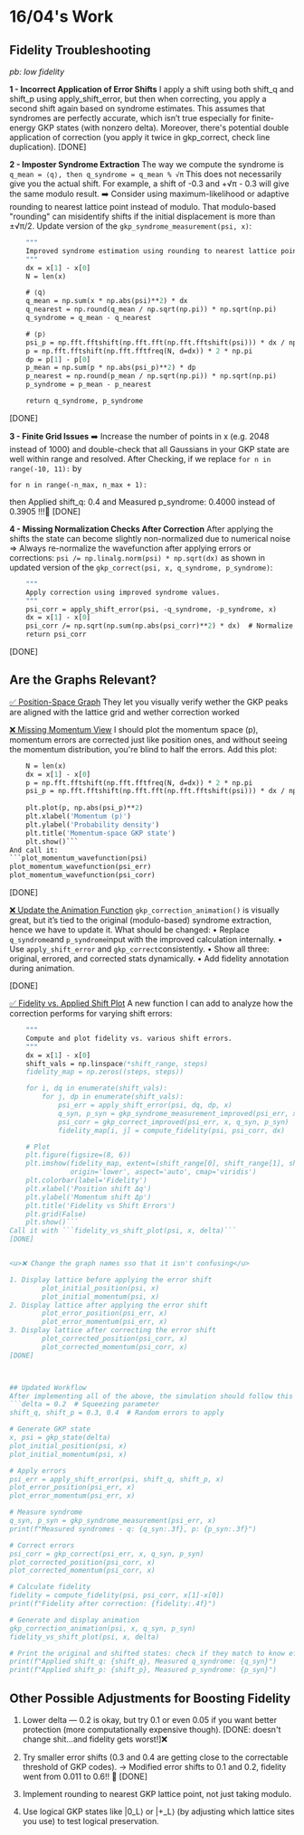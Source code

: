 # 16/04's Work

## Fidelity Troubleshooting
_pb: low fidelity_

**1 -  Incorrect Application of Error Shifts**
I apply a shift using both shift_q and shift_p using apply_shift_error, but then when correcting, you apply a second shift again based on syndrome estimates. This assumes that syndromes are perfectly accurate, which isn’t true especially for finite-energy GKP states (with nonzero delta).
Moreover, there's potential double application of correction (you apply it twice in gkp_correct, check line duplication).
[DONE]

**2 - Imposter Syndrome Extraction**
The way we compute the syndrome is ```q_mean = ⟨q⟩, then q_syndrome = q_mean % √π```
This does not necessarily give you the actual shift. For example, a shift of -0.3 and +√π - 0.3 will give the same modulo result.
➡️ Consider using maximum-likelihood or adaptive rounding to nearest lattice point instead of modulo. 
That modulo-based "rounding" can misidentify shifts if the initial displacement is more than ±√π/2.
Update version of the ```gkp_syndrome_measurement(psi, x)```:
```def gkp_syndrome_measurement_improved(psi, x):
    """
    Improved syndrome estimation using rounding to nearest lattice point.
    """
    dx = x[1] - x[0]
    N = len(x)

    # ⟨q⟩
    q_mean = np.sum(x * np.abs(psi)**2) * dx
    q_nearest = np.round(q_mean / np.sqrt(np.pi)) * np.sqrt(np.pi)
    q_syndrome = q_mean - q_nearest

    # ⟨p⟩
    psi_p = np.fft.fftshift(np.fft.fft(np.fft.fftshift(psi))) * dx / np.sqrt(2 * np.pi)
    p = np.fft.fftshift(np.fft.fftfreq(N, d=dx)) * 2 * np.pi
    dp = p[1] - p[0]
    p_mean = np.sum(p * np.abs(psi_p)**2) * dp
    p_nearest = np.round(p_mean / np.sqrt(np.pi)) * np.sqrt(np.pi)
    p_syndrome = p_mean - p_nearest

    return q_syndrome, p_syndrome
```
[DONE]

**3 - Finite Grid Issues**
➡️ Increase the number of points in x (e.g. 2048 instead of 1000) and double-check that all Gaussians in your GKP state are well within range and resolved.
After Checking, if we replace ```for n in range(-10, 11):``` by 
```n_max = int((x[-1] - 3*delta) / (2 * np.sqrt(np.pi)))
for n in range(-n_max, n_max + 1):
```
then Applied shift_q: 0.4 and Measured p_syndrome: 0.4000 instead of 0.3905 !!!🥳
[DONE]

**4 - Missing Normalization Checks After Correction**
After applying the shifts the state can become slightly non-normalized due to numerical noise => Always re-normalize the wavefunction after applying errors or corrections:
```psi /= np.linalg.norm(psi) * np.sqrt(dx)``` as shown in updated version of the ```gkp_correct(psi, x, q_syndrome, p_syndrome)```:
```def gkp_correct_improved(psi, x, q_syndrome, p_syndrome):
    """
    Apply correction using improved syndrome values.
    """
    psi_corr = apply_shift_error(psi, -q_syndrome, -p_syndrome, x)
    dx = x[1] - x[0]
    psi_corr /= np.sqrt(np.sum(np.abs(psi_corr)**2) * dx)  # Normalize
    return psi_corr
```
[DONE]


## Are the Graphs Relevant? 

<u>✅ Position-Space Graph</u>
They let you visually verify wether the GKP peaks are aligned with the lattice grid and wether correction worked

<u>❌ Missing Momentum View</u>
I should plot the momentum space (p), momentum errors are corrected just like position ones, and without seeing the momentum distribution, you're blind to half the errors. 
Add this plot:
```def plot_momentum_wavefunction(psi, x):
    N = len(x)
    dx = x[1] - x[0]
    p = np.fft.fftshift(np.fft.fftfreq(N, d=dx)) * 2 * np.pi
    psi_p = np.fft.fftshift(np.fft.fft(np.fft.fftshift(psi))) * dx / np.sqrt(2*np.pi)
    
    plt.plot(p, np.abs(psi_p)**2)
    plt.xlabel('Momentum (p)')
    plt.ylabel('Probability density')
    plt.title('Momentum-space GKP state')
    plt.show()```
And call it: 
```plot_momentum_wavefunction(psi)
plot_momentum_wavefunction(psi_err)
plot_momentum_wavefunction(psi_corr)
```
[DONE]

<u>❌ Update the Animation Function</u>
```gkp_correction_animation()``` is visually great, but it’s tied to the original (modulo-based) syndrome extraction, hence we have to update it. 
What should be changed:
• Replace ```q_syndrome```and ```p_syndrome```input with the improved calculation internally. 
• Use ```apply_shift_error``` and ```gkp_correct```consistently.
• Show all three: original, errored, and corrected stats dynamically.
• Add fidelity annotation during animation.

[DONE]


<u>✅ Fidelity vs. Applied Shift Plot</u>
A new function I can add to analyze how the correction performs for varying shift errors:
```def fidelity_vs_shift_plot(psi, x, delta, shift_range=(-0.6, 0.6), steps=30):
    """
    Compute and plot fidelity vs. various shift errors.
    """
    dx = x[1] - x[0]
    shift_vals = np.linspace(*shift_range, steps)
    fidelity_map = np.zeros((steps, steps))

    for i, dq in enumerate(shift_vals):
        for j, dp in enumerate(shift_vals):
            psi_err = apply_shift_error(psi, dq, dp, x)
            q_syn, p_syn = gkp_syndrome_measurement_improved(psi_err, x)
            psi_corr = gkp_correct_improved(psi_err, x, q_syn, p_syn)
            fidelity_map[i, j] = compute_fidelity(psi, psi_corr, dx)

    # Plot
    plt.figure(figsize=(8, 6))
    plt.imshow(fidelity_map, extent=(shift_range[0], shift_range[1], shift_range[0], shift_range[1]),
               origin='lower', aspect='auto', cmap='viridis')
    plt.colorbar(label='Fidelity')
    plt.xlabel('Position shift Δq')
    plt.ylabel('Momentum shift Δp')
    plt.title('Fidelity vs Shift Errors')
    plt.grid(False)
    plt.show()```
Call it with ```fidelity_vs_shift_plot(psi, x, delta)```
[DONE]


<u>❌ Change the graph names sso that it isn't confusing</u>

1. Display lattice before applying the error shift
        plot_initial_position(psi, x)
        plot_initial_momentum(psi, x)
2. Display lattice after applying the error shift
        plot_error_position(psi_err, x)
        plot_error_momentum(psi_err, x)
3. Display lattice after correcting the error shift
        plot_corrected_position(psi_corr, x)
        plot_corrected_momentum(psi_corr, x)
[DONE]



## Updated Workflow
After implementing all of the above, the simulation should follow this updated structure:
```delta = 0.2  # Squeezing parameter
shift_q, shift_p = 0.3, 0.4  # Random errors to apply

# Generate GKP state
x, psi = gkp_state(delta)
plot_initial_position(psi, x)
plot_initial_momentum(psi, x)

# Apply errors
psi_err = apply_shift_error(psi, shift_q, shift_p, x)
plot_error_position(psi_err, x)
plot_error_momentum(psi_err, x)

# Measure syndrome
q_syn, p_syn = gkp_syndrome_measurement(psi_err, x)
print(f"Measured syndromes - q: {q_syn:.3f}, p: {p_syn:.3f}")

# Correct errors
psi_corr = gkp_correct(psi_err, x, q_syn, p_syn)
plot_corrected_position(psi_corr, x)
plot_corrected_momentum(psi_corr, x)

# Calculate fidelity
fidelity = compute_fidelity(psi, psi_corr, x[1]-x[0])
print(f"Fidelity after correction: {fidelity:.4f}")

# Generate and display animation
gkp_correction_animation(psi, x, q_syn, p_syn)
fidelity_vs_shift_plot(psi, x, delta)

# Print the original and shifted states: check if they match to know effectiveness of the code
print(f"Applied shift_q: {shift_q}, Measured q_syndrome: {q_syn}")
print(f"Applied shift_p: {shift_p}, Measured p_syndrome: {p_syn}")
```



## Other Possible Adjustments for Boosting Fidelity

1. Lower delta — 0.2 is okay, but try 0.1 or even 0.05 if you want better protection (more computationally expensive though). 
[DONE: doesn't change shit...and fidelity gets worst!]❌

2. Try smaller error shifts (0.3 and 0.4 are getting close to the correctable threshold of GKP codes).
-> Modified error shifts to 0.1 and 0.2, fidelity went from 0.011 to 0.6!! 🥳
[DONE]

3. Implement rounding to nearest GKP lattice point, not just taking modulo.

4. Use logical GKP states like |0_L⟩ or |+_L⟩ (by adjusting which lattice sites you use) to test logical preservation.




